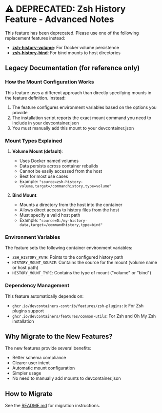 # ⚠️ DEPRECATED: Zsh History Feature - Advanced Notes

This feature has been deprecated. Please use one of the following replacement features instead:
- **[zsh-history-volume](../zsh-history-volume)**: For Docker volume persistence
- **[zsh-history-bind](../zsh-history-bind)**: For bind mounts to host directories

## Legacy Documentation (for reference only)

### How the Mount Configuration Works

This feature uses a different approach than directly specifying mounts in the feature definition. Instead:

1. The feature configures environment variables based on the options you provide
2. The installation script reports the exact mount command you need to include in your devcontainer.json
3. You must manually add this mount to your devcontainer.json

### Mount Types Explained

1. **Volume Mount (default)**:
   - Uses Docker named volumes
   - Data persists across container rebuilds
   - Cannot be easily accessed from the host
   - Best for most use cases
   - Example: `"source=zsh-history-volume,target=/commandhistory,type=volume"`

2. **Bind Mount**:
   - Mounts a directory from the host into the container
   - Allows direct access to history files from the host
   - Must specify a valid host path
   - Example: `"source=D:/my-history-data,target=/commandhistory,type=bind"`

### Environment Variables

The feature sets the following container environment variables:
- `ZSH_HISTORY_PATH`: Points to the configured history path
- `HISTORY_MOUNT_SOURCE`: Contains the source for the mount (volume name or host path)
- `HISTORY_MOUNT_TYPE`: Contains the type of mount ("volume" or "bind")

### Dependency Management

This feature automatically depends on:
- `ghcr.io/devcontainers-contrib/features/zsh-plugins:0`: For Zsh plugins support
- `ghcr.io/devcontainers/features/common-utils`: For Zsh and Oh My Zsh installation

## Why Migrate to the New Features?

The new features provide several benefits:
- Better schema compliance
- Clearer user intent 
- Automatic mount configuration
- Simpler usage
- No need to manually add mounts to devcontainer.json

## How to Migrate

See the [README.md](./README.md) for migration instructions.
